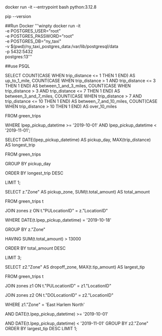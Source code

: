 docker run -it --entrypoint bash python:3.12.8

pip --version

##Run Docker
'''winpty docker run -it \
  -e POSTGRES_USER="root" \
  -e POSTGRES_PASSWORD="root" \
  -e POSTGRES_DB="ny_taxi" \
  -v $(pwd)/ny_taxi_postgres_data:/var/lib/postgresql/data \
  -p 5432:5432 \
  postgres:13'''

##use PSQL


SELECT
    COUNT(CASE WHEN trip_distance <= 1 THEN 1 END) AS up_to_1_mile,
    COUNT(CASE WHEN trip_distance > 1 AND trip_distance <= 3 THEN 1 END) AS between_1_and_3_miles,
    COUNT(CASE WHEN trip_distance > 3 AND trip_distance <= 7 THEN 1 END) AS between_3_and_7_miles,
    COUNT(CASE WHEN trip_distance > 7 AND trip_distance <= 10 THEN 1 END) AS between_7_and_10_miles,
    COUNT(CASE WHEN trip_distance > 10 THEN 1 END) AS over_10_miles
    
FROM green_trips

WHERE lpep_pickup_datetime >= '2019-10-01' AND lpep_pickup_datetime < '2019-11-01';


SELECT DATE(lpep_pickup_datetime) AS pickup_day,
    MAX(trip_distance) AS longest_trip
    
FROM green_trips

GROUP BY pickup_day

ORDER BY longest_trip DESC

LIMIT 1;



SELECT z."Zone" AS pickup_zone,
       SUM(t.total_amount) AS total_amount
       
FROM green_trips t

JOIN zones z ON t."PULocationID" = z."LocationID"

WHERE DATE(t.lpep_pickup_datetime) = '2019-10-18'

GROUP BY z."Zone"

HAVING SUM(t.total_amount) > 13000

ORDER BY total_amount DESC

LIMIT 3;


SELECT
    z2."Zone" AS dropoff_zone,
    MAX(t.tip_amount) AS largest_tip
    
FROM green_trips t

JOIN zones z1 ON t."PULocationID" = z1."LocationID"

JOIN zones z2 ON t."DOLocationID" = z2."LocationID"

WHERE z1."Zone" = 'East Harlem North'

  AND DATE(t.lpep_pickup_datetime) >= '2019-10-01'
  
  AND DATE(t.lpep_pickup_datetime) < '2019-11-01'
GROUP BY z2."Zone"
ORDER BY largest_tip DESC
LIMIT 1;


